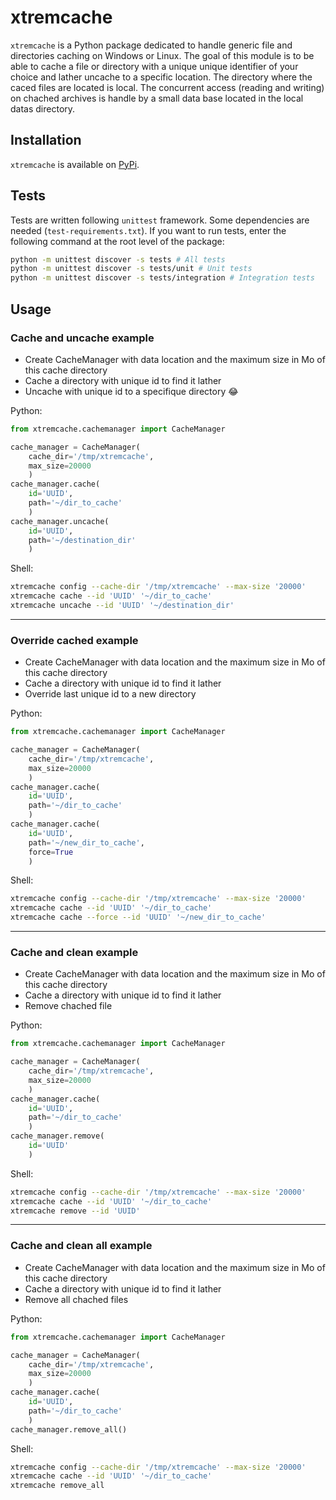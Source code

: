 # xtremcache

`xtremcache` is a Python package dedicated to handle generic file and directories caching on Windows or Linux.
The goal of this module is to be able to cache a file or directory with a unique unique identifier of your choice and lather uncache to a specific location.
The directory where the caced files are located is local.
The concurrent access (reading and writing) on chached archives is handle by a small data base located in the local datas directory.

## Installation

`xtremcache` is available on [PyPi](https://pypi.org/project/xtremcache/).

## Tests

Tests are written following `unittest` framework. Some dependencies are needed (`test-requirements.txt`). If you want to run tests, enter the following command at the root level of the package:

```bash
python -m unittest discover -s tests # All tests
python -m unittest discover -s tests/unit # Unit tests
python -m unittest discover -s tests/integration # Integration tests
```

## Usage

### Cache and uncache example

- Create CacheManager with data location and the maximum size in Mo of this cache directory
- Cache a directory with unique id to find it lather
- Uncache with unique id to a specifique directory :joy:

Python:

```python
from xtremcache.cachemanager import CacheManager

cache_manager = CacheManager(
    cache_dir='/tmp/xtremcache',
    max_size=20000
    )
cache_manager.cache(
    id='UUID',
    path='~/dir_to_cache'
    )
cache_manager.uncache(
    id='UUID',
    path='~/destination_dir'
    )
```

Shell:

```sh
xtremcache config --cache-dir '/tmp/xtremcache' --max-size '20000'
xtremcache cache --id 'UUID' '~/dir_to_cache'
xtremcache uncache --id 'UUID' '~/destination_dir'
```

---

### Override cached example

- Create CacheManager with data location and the maximum size in Mo of this cache directory
- Cache a directory with unique id to find it lather
- Override last unique id to a new directory

Python:

```python
from xtremcache.cachemanager import CacheManager

cache_manager = CacheManager(
    cache_dir='/tmp/xtremcache',
    max_size=20000
    )
cache_manager.cache(
    id='UUID',
    path='~/dir_to_cache'
    )
cache_manager.cache(
    id='UUID',
    path='~/new_dir_to_cache',
    force=True
    )
```

Shell:

```sh
xtremcache config --cache-dir '/tmp/xtremcache' --max-size '20000'
xtremcache cache --id 'UUID' '~/dir_to_cache'
xtremcache cache --force --id 'UUID' '~/new_dir_to_cache'
```

---

### Cache and clean example

- Create CacheManager with data location and the maximum size in Mo of this cache directory
- Cache a directory with unique id to find it lather
- Remove chached file

Python:

```python
from xtremcache.cachemanager import CacheManager

cache_manager = CacheManager(
    cache_dir='/tmp/xtremcache',
    max_size=20000
    )
cache_manager.cache(
    id='UUID',
    path='~/dir_to_cache'
    )
cache_manager.remove(
    id='UUID'
    )
```

Shell:

```sh
xtremcache config --cache-dir '/tmp/xtremcache' --max-size '20000'
xtremcache cache --id 'UUID' '~/dir_to_cache'
xtremcache remove --id 'UUID'
```

---

### Cache and clean all example

- Create CacheManager with data location and the maximum size in Mo of this cache directory
- Cache a directory with unique id to find it lather
- Remove all chached files

Python:

```python
from xtremcache.cachemanager import CacheManager

cache_manager = CacheManager(
    cache_dir='/tmp/xtremcache',
    max_size=20000
    )
cache_manager.cache(
    id='UUID',
    path='~/dir_to_cache'
    )
cache_manager.remove_all()
```

Shell:

```sh
xtremcache config --cache-dir '/tmp/xtremcache' --max-size '20000'
xtremcache cache --id 'UUID' '~/dir_to_cache'
xtremcache remove_all
```
